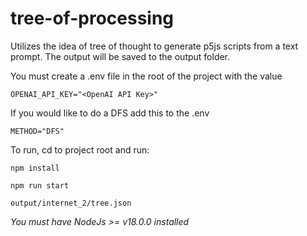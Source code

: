 # tree-of-processing
Utilizes the idea of tree of thought to generate p5js scripts from a text prompt. The output will be saved to the output folder.

You must create a .env file in the root of the project with the value

`OPENAI_API_KEY="<OpenAI API Key>"`

If you would like to do a DFS add this to the .env

`METHOD="DFS"`

To run, cd to project root and run:

`npm install`

`npm run start`

`output/internet_2/tree.json`

*You must have NodeJs >= v18.0.0 installed*
